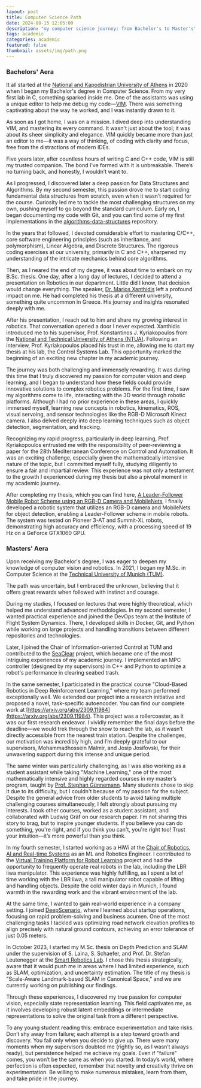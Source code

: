```yaml
---
layout: post
title: Computer Science Path 
date: 2024-08-15 12:05:00
description: "my computer science journey: from Bachelor's to Master's"
tags: academic
categories: academic
featured: false
thumbnail: assets/img/path.png
---
```


### Bachelors' Aera

It all started at the [National and Kapodistrian University of Athens](https://www.di.uoa.gr/en) in 2020 when I began my Bachelor's degree in Computer Science. From my very first lab in C, something sparked inside me. One of the assistants was using a unique editor to help me debug my code—[VIM](https://www.vim.org/). There was something captivating about the way he worked, and I was instantly drawn to it. 

As soon as I got home, I was on a mission. I dived deep into understanding VIM, and mastering its every command. It wasn't just about the tool; it was about its sheer simplicity and elegance. VIM quickly became more than just an editor to me—it was a way of thinking, of coding with clarity and focus, free from the distractions of modern IDEs.

Five years later, after countless hours of writing C and C++ code, VIM is still my trusted companion. The bond I’ve formed with it is unbreakable. There’s no turning back, and honestly, I wouldn’t want to. 

As I progressed, I discovered later a deep passion for Data Structures and Algorithms. By my second semester, this passion drove me to start coding fundamental data structures from scratch, even when it wasn’t required for the course. Curiosity led me to tackle the most challenging structures on my own, pushing myself to go beyond the standard curriculum. Early on, I began documenting my code with Git, and you can find some of my first implementations in the [algorithms-data-structures](https://github.com/PetropoulakisPanagiotis/algorithms-data-structures/tree/master) repository.

In the years that followed, I devoted considerable effort to mastering C/C++, core software engineering principles (such as inheritance, and polymorphism), Linear Algebra, and Discrete Structures. The rigorous coding exercises at our university, primarily in C and C++, sharpened my understanding of the intricate mechanics behind core algorithms.

Then, as I neared the end of my degree, it was about time to embark on my B.Sc. thesis. One day, after a long day of lectures, I decided to attend a presentation on Robotics in our department. Little did I know, that decision would change everything. The speaker, [Dr. Marios Xanthidis](https://www.sintef.no/en/all-employees/employee/marios.xanthidis/) left a profound impact on me. He had completed his thesis at a different university, something quite uncommon in Greece. His journey and insights resonated deeply with me.

After his presentation, I reach out to him and share my growing interest in robotics. That conversation opened a door I never expected. Xanthidis introduced me to his supervisor, Prof. Konstantinos J. Kyriakopoulos from the  [National and Technical University of Athens (NTUA)](https://www.ntua.gr/en/). Following an interview, Prof. Kyriakopoulos placed his trust in me, allowing me to start my thesis at his lab, the Control Systems Lab. This opportunity marked the beginning of an exciting new chapter in my academic journey.

The journey was both challenging and immensely rewarding. It was during this time that I truly discovered my passion for computer vision and deep learning, and I began to understand how these fields could provide innovative solutions to complex robotics problems. For the first time, I saw my algorithms come to life, interacting with the 3D world through robotic platforms. Although I had no prior experience in these areas, I quickly immersed myself, learning new concepts in robotics, kinematics, ROS, visual servoing, and sensor technologies like the RGB-D Microsoft Kinect camera. I also delved deeply into deep learning techniques such as object detection, segmentation, and tracking.

Recognizing my rapid progress, particularly in deep learning, Prof. Kyriakopoulos entrusted me with the responsibility of peer-reviewing a paper for the 28th Mediterranean Conference on Control and Automation. It was an exciting challenge, especially given the mathematically intensive nature of the topic, but I committed myself fully, studying diligently to ensure a fair and impartial review. This experience was not only a testament to the growth I experienced during my thesis but also a pivotal moment in my academic journey.

After completing my thesis, which you can find here, [A Leader-Follower Mobile Robot Scheme using an RGB-D Camera and MobileNets](https://github.com/PetropoulakisPanagiotis/BSc_thesis), I finally developed a robotic system that utilizes an RGB-D camera and MobileNets for object detection, enabling a Leader-Follower scheme in mobile robots. The system was tested on Pioneer 3-AT and Summit-XL robots, demonstrating high accuracy and efficiency, with a processing speed of 19 Hz on a GeForce GTX1060 GPU.

### Masters' Aera

Upon receiving my Bachelor's degree, I was eager to deepen my knowledge of computer vision and robotics. In 2021, I began my M.Sc. in Computer Science at the [Technical University of Munich (TUM)](https://www.cit.tum.de/cit/startseite/). 

The path was uncertain, but I embraced the unknown, believing that it offers great rewards when followed with instinct and courage.

During my studies, I focused on lectures that were highly theoretical, which helped me understand advanced methodologies. In my second semester, I wanted practical experience and joined the DevOps team at the Institute of Flight System Dynamics. There, I developed skills in Docker, Git, and Python while working on large projects and handling transitions between different repositories and technologies.

Later, I joined the Chair of Information-oriented Control at TUM and contributed to the [SeaClear](https://seaclear-project.eu/) project, which became one of the most intriguing experiences of my academic journey. I implemented an MPC controller (designed by my supervisors) in C++ and Python to optimize a robot's performance in clearing seabed trash.

In the same semester, I participated in the practical course "Cloud-Based Robotics in Deep Reinforcement Learning," where my team performed exceptionally well. We extended our project into a research initiative and proposed a novel, task-specific autoencoder. You can find our complete work at  [https://arxiv.org/abs/2309.11984](https://arxiv.org/abs/2309.11984). This project was a rollercoaster, as it was our first research endeavor. I vividly remember the final days before the deadline—we would trek through the snow to reach the lab, as it wasn’t directly accessible from the nearest train station. Despite the challenges, our motivation was incredibly high, and I’m deeply grateful to our supervisors, Mohammadhossein Malmir, and Josip Josifovski,  for their unwavering support during this intense and unique period.

The same winter was particularly challenging, as I was also working as a student assistant while taking "Machine Learning," one of the most mathematically intensive and highly regarded courses in my master’s program, taught by [Prof. Stephan Günnemann](https://www.cs.cit.tum.de/en/daml/team/damlguennemann/). Many students chose to skip it due to its difficulty, but I couldn't because of my passion for the subject. Despite the general advice from older students to avoid taking multiple challenging courses simultaneously, I felt strongly about pursuing my interests. I took other courses, worked as a student assistant, and collaborated with Ludwig Gräf on our research paper. I'm not sharing this story to brag, but to inspire younger students. If you believe you can do something, you're right, and if you think you can't, you're right too! Trust your intuition—it’s more powerful than you think.

In my fourth semester, I started working as a HiWi at the [Chair of Robotics, AI and Real-time Systems](https://www.ce.cit.tum.de/en/air/home/) as an ML and Robotics Engineer. I contributed to the [Virtual Training Platform for Robot Learning](https://github.com/tum-i6/VTPRL) project and had the opportunity to frequently operate real robots in the lab, including the LBR iiwa manipulator. This experience was highly fulfilling, as I spent a lot of time working with the LBR iiwa, a tall manipulator robot capable of lifting and handling objects. Despite the cold winter days in Munich, I found warmth in the rewarding work and the vibrant environment of the lab. 

At the same time, I wanted to gain real-world experience in a company setting. I joined [DeepScenario](https://www.deepscenario.com/), where I learned about startup operations, focusing on rapid problem-solving and business acumen. One of the most challenging tasks I tackled was optimizing road network elevation profiles to align precisely with natural ground contours, achieving an error tolerance of just 0.05 meters.

In October 2023, I started my M.Sc. thesis on Depth Prediction and SLAM under the supervision of S. Laina, S. Schaefer, and Prof. Dr. Stefan Leutenegger at the [Smart Robotics Lab](https://srl.cit.tum.de/). I chose this thesis strategically, aware that it would push me in areas where I had limited experience, such as SLAM, optimization, and uncertainty estimation. The title of my thesis is "Scale-Aware Landmark-based SLAM in Canonical Space," and we are currently working on publishing our findings. 

Through these experiences, I discovered my true passion for computer vision, especially state representation learning. This field captivates me, as it involves developing robust latent embeddings or intermediate representations to solve the original task from a different perspective. 

To any young student reading this: embrace experimentation and take risks. Don’t shy away from failure; each attempt is a step toward growth and discovery. You fail only when you decide to give up. There were many moments when my supervisors doubted me (rightly so, as I wasn’t always ready), but persistence helped me achieve my goals. Even if "failure" comes, you won’t be the same as when you started. In today’s world, where perfection is often expected, remember that novelty and creativity thrive on experimentation. Be willing to make numerous mistakes, learn from them, and take pride in the journey.
